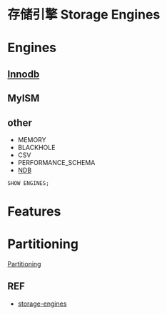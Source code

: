# 存储引擎 Storage Engines

# Engines

## [Innodb](Innodb.md)

## MyISM

## other

- MEMORY
- BLACKHOLE
- CSV
- PERFORMANCE_SCHEMA
- [NDB](https://dev.mysql.com/doc/refman/5.6/en/mysql-cluster.html)


```mysql
SHOW ENGINES;
```

# Features

# Partitioning

[Partitioning](Partitioning/Readme.md)

## REF

- [storage-engines](https://dev.mysql.com/doc/refman/5.6/en/storage-engines.html)
